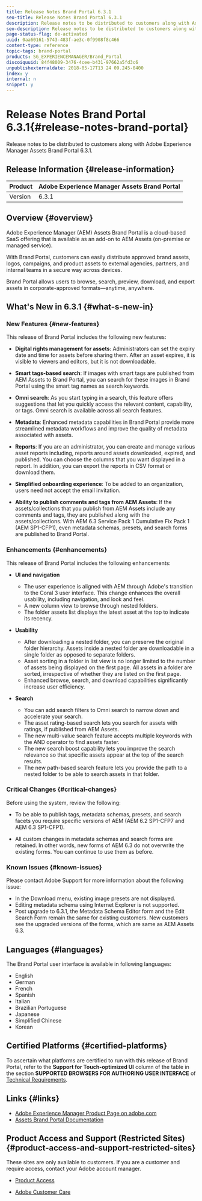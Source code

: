 ```yaml
---
title: Release Notes Brand Portal 6.3.1
seo-title: Release Notes Brand Portal 6.3.1
description: Release notes to be distributed to customers along with Adobe Experience Manager Assets Brand Portal 6.3.1.
seo-description: Release notes to be distributed to customers along with Adobe Experience Manager Assets Brand Portal 6.3.1.
page-status-flag: de-activated
uuid: 0aa60161-5743-483f-ae3c-0f9908f8c466
content-type: reference
topic-tags: brand-portal
products: SG_EXPERIENCEMANAGER/Brand_Portal
discoiquuid: 84f48009-3476-4cee-b431-97662a5fd3c6
unpublishexternaldate: 2018-05-17T13 24 09.245-0400
index: y
internal: n
snippet: y
---
```


# Release Notes Brand Portal 6.3.1{#release-notes-brand-portal}

Release notes to be distributed to customers along with Adobe Experience Manager Assets Brand Portal 6.3.1.

## Release Information {#release-information}

| Product |Adobe Experience Manager Assets Brand Portal |
|---|---|
| Version |6.3.1 |

## Overview {#overview}

Adobe Experience Manager (AEM) Assets Brand Portal is a cloud-based SaaS offering that is available as an add-on to AEM Assets (on-premise or managed service).

With Brand Portal, customers can easily distribute approved brand assets, logos, campaigns, and product assets to external agencies, partners, and internal teams in a secure way across devices.

Brand Portal allows users to browse, search, preview, download, and export assets in corporate-approved formats—anytime, anywhere.

## What's New in 6.3.1 {#what-s-new-in}

### New Features {#new-features}

This release of Brand Portal includes the following new features:

* **Digital rights management for assets**: Administrators can set the expiry date and time for assets before sharing them. After an asset expires, it is visible to viewers and editors, but it is not downloadable.  

* **Smart tags-based search**: If images with smart tags are published from AEM Assets to Brand Portal, you can search for these images in Brand Portal using the smart tag names as search keywords.  

* **Omni search**: As you start typing in a search, this feature offers suggestions that let you quickly access the relevant content, capability, or tags. Omni search is available across all search features.  

* **Metadata**: Enhanced metadata capabilities in Brand Portal provide more streamlined metadata workflows and improve the quality of metadata associated with assets.
* **Reports**: If you are an administrator, you can create and manage various asset reports including, reports around assets downloaded, expired, and published. You can choose the columns that you want displayed in a report. In addition, you can export the reports in CSV format or download them.
* **Simplified onboarding experience**: To be added to an organization, users need not accept the email invitation.
* **Ability to publish comments and tags from AEM Assets**: If the assets/collections that you publish from AEM Assets include any comments and tags, they are published along with the assets/collections. With AEM 6.3 Service Pack 1 Cumulative Fix Pack 1 (AEM SP1-CFP1), even metadata schemas, presets, and search forms are published to Brand Portal.

### Enhancements {#enhancements}

This release of Brand Portal includes the following enhancements:

* **UI and navigation**

    * The user experience is aligned with AEM through Adobe's transition to the Coral 3 user interface. This change enhances the overall usability, including navigation, and look and feel.  
    * A new column view to browse through nested folders.  
    * The folder assets list displays the latest asset at the top to indicate its recency.

* **Usability**

    * After downloading a nested folder, you can preserve the original folder hierarchy. Assets inside a nested folder are downloadable in a single folder as opposed to separate folders.  
    * Asset sorting in a folder in list view is no longer limited to the number of assets being displayed on the first page. All assets in a folder are sorted, irrespective of whether they are listed on the first page.  
    * Enhanced browse, search, and download capabilities significantly increase user efficiency.

* **Search**

    * You can add search filters to Omni search to narrow down and accelerate your search.
    * The asset rating-based search lets you search for assets with ratings, if published from AEM Assets.
    * The new multi-value search feature accepts multiple keywords with the AND operator to find assets faster.
    * The new search boost capability lets you improve the search relevance so that specific assets appear at the top of the search results.
    * The new path-based search feature lets you provide the path to a nested folder to be able to search assets in that folder.

### Critical Changes {#critical-changes}

Before using the system, review the following:

* To be able to publish tags, metadata schemas, presets, and search facets you require specific versions of AEM (AEM 6.2 SP1-CFP7 and AEM 6.3 SP1-CFP1).

* All custom changes in metadata schemas and search forms are retained. In other words, new forms of AEM 6.3 do not overwrite the existing forms. You can continue to use them as before.

### Known Issues {#known-issues}

Please contact Adobe Support for more information about the following issue:

* In the Download menu, existing image presets are not displayed.
* Editing metadata schema using Internet Explorer is not supported.  
* Post upgrade to 6.3.1, the Metadata Schema Editor form and the Edit Search Form remain the same for existing customers. New customers see the upgraded versions of the forms, which are same as AEM Assets 6.3.

## Languages {#languages}

The Brand Portal user interface is available in following languages:

* English
* German
* French
* Spanish
* Italian
* Brazilian Portuguese
* Japanese
* Simplified Chinese
* Korean

## Certified Platforms {#certified-platforms}

To ascertain what platforms are certified to run with this release of Brand Portal, refer to the **Support for Touch-optimized UI** column of the table in the section **SUPPORTED BROWSERS FOR AUTHORING USER INTERFACE** of [Technical Requirements](https://docs.adobe.com/content/docs/en/aem/6-3/deploy/technical-requirements.html).

## Links {#links}

* [Adobe Experience Manager Product Page on adobe.com](https://www.adobe.com/in/marketing-cloud/experience-manager.html)
* [Assets Brand Portal Documentation](https://helpx.adobe.com/experience-manager/brand-portal/user-guide.html)

## Product Access and Support (Restricted Sites) {#product-access-and-support-restricted-sites}

These sites are only available to customers. If you are a customer and require access, contact your Adobe account manager.

* [](https://daycare.day.com) [Product Access](https://login.marketing.adobe.com)

* [Adobe Customer Care](https://helpx.adobe.com/contact.html)

